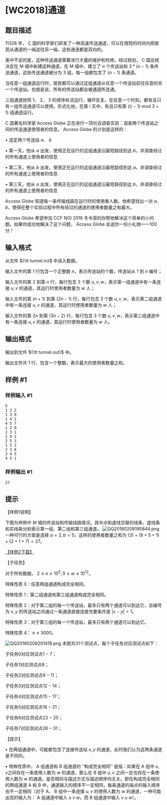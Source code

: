 # [WC2018]通道

## 题目描述

11328 年， C 国的科学家们研发了一种高速传送通道，可以在很短的时间内把居民从通道的一端送往另一端，这些通道都是双向的。

美中不足的是，这种传送通道需要进行大量的维护和检修。经过规划， C 国总统决定在 M 城中新建这种通道，在 M 城中，建立了 $n$ 个传送站和 $3*(n-1)$ 条传送通道，这些传送通道被分为 $3$ 组，每一组都包含了 $(n-1)$ 条通道。

当任意一组通道运行时，居民都可以通过这组通道从任意一个传送站前往任意的另一个传送站。也就是说，所有的传送站都会被通道所连通。

三组通道按照 $1$、 $2$、 $3$ 的顺序轮流运行，循环反复。在任意一个时刻，都有且只有一组传送通道可以使用。形式化地，在第 $i$ 天中，有且只有第 $((i-1)$ mod $3+1)$ 组通道运行。

C 国著名科学家 Access Globe 正在进行一项社会调查实验：调查两个传送站之间的传送通道使用者的信息。 Access Globe 的计划是这样的：

• 选定两个传送站 $a$、 $b$

• 第一天，他从 $a$ 出发，使用正在运行的这组通道沿最短路径到达 $b$，并调查经过的所有通道上使用者的信息

• 第二天，他从 $b$ 出发，使用正在运行的这组通道沿最短路径到达 $a$，并调查经过的所有通道上使用者的信息

• 第三天，他从 $a$ 出发，使用正在运行的这组通道沿最短路径到达 $b$，并调查经过的所有通道上使用者的信息

Access Globe 知道每一条传输线路在运行时的使用者人数。他希望找出一对 $a$、 $b$，使得在整个实验过程中所有经过的通道的使用者数量之和最大。 

Access Globe 希望参加 CCF NOI 2018 冬令营的你帮他解决这个简单的小问题。如果你成功地解决了这个问题， Access Globe 会送你一份小礼物——$100$ 分！

## 输入格式

从文件 ${\tt tunnel.in}$ 中读入数据。

输入文件的第 $1$ 行包含一个正整数 $n$，表示传送站的个数，传送站从 $1$ 到 $n$ 编号；

输入文件的第 $2$ 到第 $n$ 行，每行包含 $3$ 个数 $u,v,w$，表示第一组通道中有一条连接 $u,v$ 的通道，其运行时使用者数量为 $w$ 人；

输入文件的第 $(n+1)$ 到第 $(2n-1)$ 行，每行包含 $3$ 个数 $u,v,w$，表示第二组通道中有一条连接 $u,v$ 的通道，其运行时使用者数量为 $w$ 人；

输入文件的第 $2n$ 到第 $(3n-2)$ 行，每行包含 $3$ 个数 $u,v,w$，表示第三组通道中有一条连接 $u,v$ 的通道，其运行时使用者数量为 $w$ 人。

## 输出格式

输出到文件 ${\tt tunnel.out}$ 中。

输出文件共 $1$ 行，包含一个整数，表示最大的使用者数量之和。

## 样例 #1

### 样例输入 #1
```
5
1 2 2
1 3 0
1 4 1
4 5 7
1 2 0
2 3 1
2 4 1
2 5 3
1 5 2
2 3 8
3 4 5
4 5 1
```

### 样例输出 #1

```
27
```

## 提示

【样例$1$说明】

下图为样例中 $M$ 城的传送站和传输线路情况。其中点和虚线交替的线条、虚线条和实线条分别表示第一组、第二组和第三组通道。
![QQ20180209195844.png](https://www.z4a.net/images/2018/02/09/QQ20180209195844.png)
一种可行的方案是选择 $a=2,b=5$，这样的使用者数量之和为 $(3)+(8+5+1)+(2+1+7)=27$。

[【样例$2$下载】](https://pan.baidu.com/s/1nwVsAJB)

【子任务】

对于所有数据， $2 \leq n \leq 10^5,0 \leq w \leq 10^{12}$。

特殊性质 $0$：任意两组通道构成完全相同。

特殊性质 $1$：第二组通道和第三组通道构成完全相同。

特殊性质 $2$：对于第二组的每一个传送站，最多只有两个通道可以到达它，且编号为 $x,y$ 的传送站之间通过一条通道直接连接充要条件是 $|x-y|=1$。

特殊性质 $3$：对于第三组的每一个传送站，最多只有两个通道可以到达它。

特殊性质 $4$： $n \leq 3000$。

![QQ20180209201418.png](https://www.z4a.net/images/2018/02/09/QQ20180209201418.png)
本题共$31$个测试点，每个子任务对应测试点如下：

子任务$0$对应测试点$1-7$；

子任务$1$对应测试点$8$；

子任务$2$对应测试点$9-11$；

子任务$3$对应测试点$12-14$；

子任务$4$对应测试点$15-17$；

子任务$5$对应测试点$18-21$；

子任务$6$对应测试点$22-25$；

子任务$7$对应测试点$26-31$；

【提示】

• 在两组通道中，可能都包含了连接传送站 $x,y$ 的通道，此时我们认为这两条通道是不同的。

• 特殊性质中， A 组通道和 B 组通道的 ‘‘构成完全相同’’ 是指：如果在 A 组中 $u,v$之间存在一条使用人数为 $w$ 的通道，那么在 B 组中 $u,v$ 之间一定也存在一条使用人数为 $w$ 的通道。是否相同与描述方式与描述顺序均无关。即在构成完全相同的两组通道 A 和 B 中，通道输入的顺序不一定相同，每条通道的端点的输入顺序也不一定相同（对于 A、 B 组中一条连接 $u,v$ 的使用人数为 $w$ 的通道，一种可能出现的输入为： A 组通道中输入 $u\ v\ w$，而 B 组通道中输入 $v\ u\ w$）。
